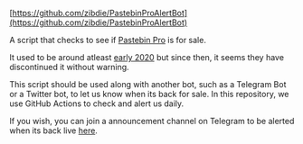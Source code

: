 [https://github.com/zibdie/PastebinProAlertBot](https://github.com/zibdie/PastebinProAlertBot)

A script that checks to see if [Pastebin Pro](https://pastebin.com/pro) is for sale. 

It used to be around atleast [early 2020](https://web.archive.org/web/20200531232732/https://pastebin.com/pro) but since then, it seems they have discontinued it without warning.

This script should be used along with another bot, such as a Telegram Bot or a Twitter bot, to let us know when its back for sale. In this repository, we use GitHub Actions to check and alert us daily.

If you wish, you can join a announcement channel on Telegram to be alerted when its back live [here](https://t.me/PastebinProAlerts).
